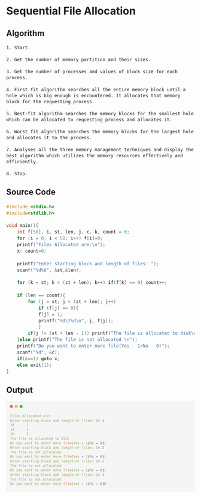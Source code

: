 # Sequential File Allocation

## Algorithm

    1. Start.
    
    2. Get the number of memory partition and their sizes.
    
    3. Get the number of processes and values of block size for each process.
    
    4. First fit algorithm searches all the entire memory block until a hole which is big enough is encountered. It allocates that memory block for the requesting process.
    
    5. Best-fit algorithm searches the memory blocks for the smallest hole which can be allocated to requesting process and allocates it.
    
    6. Worst fit algorithm searches the memory blocks for the largest hole and allocates it to the process.
    
    7. Analyses all the three memory management techniques and display the best algorithm which utilizes the memory resources effectively and efficiently.
    
    8. Stop.

## Source Code

```c
#include <stdio.h>
#include<stdlib.h>

void main(){
    int f[50], i, st, len, j, c, k, count = 0;
    for (i = 0; i < 50; i++) f[i]=0;
    printf("Files Allocated are:\n");
    x: count=0;
    
    printf("Enter starting block and length of files: ");
    scanf("%d%d", &st,&len);
    
    for (k = st; k < (st + len); k++) if(f[k] == 0) count++;
    
    if (len == count){
        for (j = st; j < (st + len); j++)
            if (f[j] == 0){
            f[j] = 1;
            printf("%d\t%d\n", j, f[j]);
            }
        if(j != (st + len - 1)) printf("The file is allocated to disk\n");
    }else printf("The file is not allocated \n");
    printf("Do you want to enter more file(Yes - 1/No - 0)");
    scanf("%d", &c);
    if(c==1) goto x;
    else exit(1);
}
```

## Output

![Sequential File Allocation](./LR16.png)